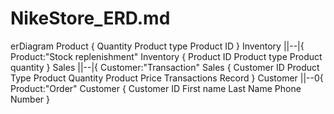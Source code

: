 # NikeStore_ERD.md

erDiagram
Product {
Quantity
Product type
Product ID
}
Inventory ||--|{ Product:"Stock replenishment"
Inventory {
Product ID
Product type
Product quantity
}
Sales ||--|{ Customer:"Transaction"
Sales {
Customer ID
Product Type
Product Quantity
Product Price
Transactions Record
}
Customer ||--0{ Product:"Order"
Customer {
Customer ID
First name
Last Name
Phone Number
}
